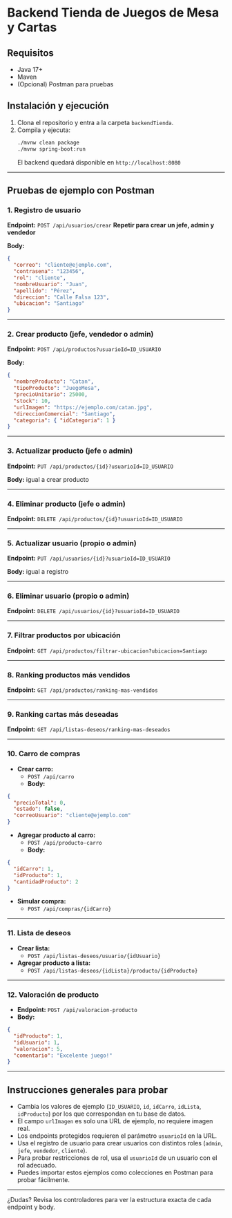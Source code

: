 
# Backend Tienda de Juegos de Mesa y Cartas

## Requisitos
- Java 17+
- Maven
- (Opcional) Postman para pruebas

## Instalación y ejecución

1. Clona el repositorio y entra a la carpeta `backendTienda`.
2. Compila y ejecuta:
   ```bash
   ./mvnw clean package
   ./mvnw spring-boot:run
   ```
   El backend quedará disponible en `http://localhost:8080`

---

## Pruebas de ejemplo con Postman

### 1. Registro de usuario
**Endpoint:** `POST /api/usuarios/crear`
**Repetir para crear un jefe, admin y vendedor**

**Body:**
```json
{
  "correo": "cliente@ejemplo.com",
  "contrasena": "123456",
  "rol": "cliente",
  "nombreUsuario": "Juan",
  "apellido": "Pérez",
  "direccion": "Calle Falsa 123",
  "ubicacion": "Santiago"
}
```

---

### 2. Crear producto (jefe, vendedor o admin)
**Endpoint:** `POST /api/productos?usuarioId=ID_USUARIO`

**Body:**
```json
{
  "nombreProducto": "Catan",
  "tipoProducto": "JuegoMesa",
  "precioUnitario": 25000,
  "stock": 10,
  "urlImagen": "https://ejemplo.com/catan.jpg",
  "direccionComercial": "Santiago",
  "categoria": { "idCategoria": 1 }
}
```

---

### 3. Actualizar producto (jefe o admin)
**Endpoint:** `PUT /api/productos/{id}?usuarioId=ID_USUARIO`

**Body:** igual a crear producto

---

### 4. Eliminar producto (jefe o admin)
**Endpoint:** `DELETE /api/productos/{id}?usuarioId=ID_USUARIO`

---

### 5. Actualizar usuario (propio o admin)
**Endpoint:** `PUT /api/usuarios/{id}?usuarioId=ID_USUARIO`

**Body:** igual a registro

---

### 6. Eliminar usuario (propio o admin)
**Endpoint:** `DELETE /api/usuarios/{id}?usuarioId=ID_USUARIO`

---

### 7. Filtrar productos por ubicación
**Endpoint:** `GET /api/productos/filtrar-ubicacion?ubicacion=Santiago`

---

### 8. Ranking productos más vendidos
**Endpoint:** `GET /api/productos/ranking-mas-vendidos`

---

### 9. Ranking cartas más deseadas
**Endpoint:** `GET /api/listas-deseos/ranking-mas-deseados`

---

### 10. Carro de compras
- **Crear carro:**
  - `POST /api/carro`
  - **Body:**
```json
{
  "precioTotal": 0,
  "estado": false,
  "correoUsuario": "cliente@ejemplo.com"
}
```
- **Agregar producto al carro:**
  - `POST /api/producto-carro`
  - **Body:**
```json
{
  "idCarro": 1,
  "idProducto": 1,
  "cantidadProducto": 2
}
```
- **Simular compra:**
  - `POST /api/compras/{idCarro}`

---

### 11. Lista de deseos
- **Crear lista:**
  - `POST /api/listas-deseos/usuario/{idUsuario}`
- **Agregar producto a lista:**
  - `POST /api/listas-deseos/{idLista}/producto/{idProducto}`

---

### 12. Valoración de producto
- **Endpoint:** `POST /api/valoracion-producto`
- **Body:**
```json
{
  "idProducto": 1,
  "idUsuario": 1,
  "valoracion": 5,
  "comentario": "Excelente juego!"
}
```

---

## Instrucciones generales para probar

- Cambia los valores de ejemplo (`ID_USUARIO`, `id`, `idCarro`, `idLista`, `idProducto`) por los que correspondan en tu base de datos.
- El campo `urlImagen` es solo una URL de ejemplo, no requiere imagen real.
- Los endpoints protegidos requieren el parámetro `usuarioId` en la URL.
- Usa el registro de usuario para crear usuarios con distintos roles (`admin`, `jefe`, `vendedor`, `cliente`).
- Para probar restricciones de rol, usa el `usuarioId` de un usuario con el rol adecuado.
- Puedes importar estos ejemplos como colecciones en Postman para probar fácilmente.

---

¿Dudas? Revisa los controladores para ver la estructura exacta de cada endpoint y body.
